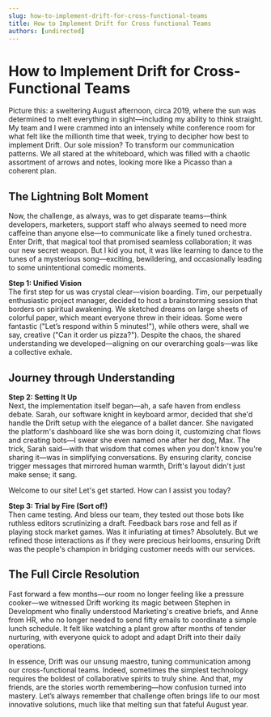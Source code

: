 ```yaml
---
slug: how-to-implement-drift-for-cross-functional-teams
title: How to Implement Drift for Cross functional Teams
authors: [undirected]
---
```


# How to Implement Drift for Cross-Functional Teams

Picture this: a sweltering August afternoon, circa 2019, where the sun was determined to melt everything in sight—including my ability to think straight. My team and I were crammed into an intensely white conference room for what felt like the millionth time that week, trying to decipher how best to implement Drift. Our sole mission? To transform our communication patterns. We all stared at the whiteboard, which was filled with a chaotic assortment of arrows and notes, looking more like a Picasso than a coherent plan.

## The Lightning Bolt Moment

Now, the challenge, as always, was to get disparate teams—think developers, marketers, support staff who always seemed to need more caffeine than anyone else—to communicate like a finely tuned orchestra. Enter Drift, that magical tool that promised seamless collaboration; it was our new secret weapon. But I kid you not, it was like learning to dance to the tunes of a mysterious song—exciting, bewildering, and occasionally leading to some unintentional comedic moments.

**Step 1: Unified Vision**  
The first step for us was crystal clear—vision boarding. Tim, our perpetually enthusiastic project manager, decided to host a brainstorming session that borders on spiritual awakening. We sketched dreams on large sheets of colorful paper, which meant everyone threw in their ideas. Some were fantastic ("Let’s respond within 5 minutes!"), while others were, shall we say, creative ("Can it order us pizza?"). Despite the chaos, the shared understanding we developed—aligning on our overarching goals—was like a collective exhale.

## Journey through Understanding

**Step 2: Setting It Up**  
Next, the implementation itself began—ah, a safe haven from endless debate. Sarah, our software knight in keyboard armor, decided that she'd handle the Drift setup with the elegance of a ballet dancer. She navigated the platform's dashboard like she was born doing it, customizing chat flows and creating bots—I swear she even named one after her dog, Max. The trick, Sarah said—with that wisdom that comes when you don't know you're sharing it—was in simplifying conversations. By ensuring clarity, concise trigger messages that mirrored human warmth, Drift's layout didn't just make sense; it sang.


Welcome to our site!
Let's get started. How can I assist you today?


**Step 3: Trial by Fire (Sort of!)**  
Then came testing. And bless our team, they tested out those bots like ruthless editors scrutinizing a draft. Feedback bars rose and fell as if playing stock market games. Was it infuriating at times? Absolutely. But we refined those interactions as if they were precious heirlooms, ensuring Drift was the people's champion in bridging customer needs with our services.

## The Full Circle Resolution

Fast forward a few months—our room no longer feeling like a pressure cooker—we witnessed Drift working its magic between Stephen in Development who finally understood Marketing's creative briefs, and Anne from HR, who no longer needed to send fifty emails to coordinate a simple lunch schedule. It felt like watching a plant grow after months of tender nurturing, with everyone quick to adopt and adapt Drift into their daily operations.

In essence, Drift was our unsung maestro, tuning communication among our cross-functional teams. Indeed, sometimes the simplest technology requires the boldest of collaborative spirits to truly shine. And that, my friends, are the stories worth remembering—how confusion turned into mastery. Let’s always remember that challenge often brings life to our most innovative solutions, much like that melting sun that fateful August year.